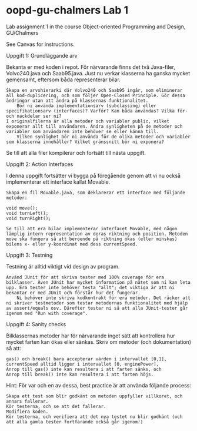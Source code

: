 # oopd-gu-chalmers Lab 1
Lab assignment 1 in the course Object-oriented Programming and Design, GU/Chalmers

See Canvas for instructions.

Uppgift 1: Grundläggande arv

Bekanta er med koden i repot. För närvarande finns det två Java-filer, Volvo240.java och Saab95.java. Just nu verkar klasserna ha ganska mycket gemensamt, eftersom båda representerar bilar.

    Skapa en arvshierarki där Volvo240 och Saab95 ingår, som eliminerar all kod-duplicering, och som följer Open-Closed Principle. Gör dessa ändringar utan att ändra på klassernas funktionalitet.
        Bör ni använda implementationsarv (subclassing) eller specifikationsarv (interfaces)? Varför? Kan båda användas? Vilka för- och nackdelar ser ni?
    I originalfilerna är alla metoder och variabler public, vilket exponerar allt till användaren. Ändra synligheten på de metoder och variabler som användaren inte behöver se eller känna till. 
        Vilken synlighet bör ni använda för de olika metoder och variabler som klasserna innehåller? Vilket gränssnitt bör ni exponera?

Se till att alla filer kompilerar och fortsätt till nästa uppgift.

 
Uppgift 2: Action Interfaces

I denna uppgift fortsätter vi bygga på föregående genom att vi nu också implementerar ett interface kallat Movable.

    Skapa en fil Movable.java, som deklarerar ett interface med följande metoder:

    void move();
    void turnLeft();
    void turnRight();

    Se till att era bilar implementerar interfacet Movable, med någon lämplig intern representation av deras riktning och position. Metoden move ska fungera så att beroende på riktning ökas (eller minskas) bilens x- eller y-koordinat med dess currentSpeed.

 
Uppgift 3: Testning

Testning är alltid viktigt vid design av program.

    Använd JUnit för att skriva tester med 100% coverage för era bilklasser. Även JUnit har mycket information på nätet som ni kan leta upp. Era tester inte behöver testa "allt"; det viktiga är att ni bekantar er med JUnit och förstår hur det fungerar.
        Ni behöver inte skriva kodkontrakt för era metoder. Det räcker att ni skriver testmetoder som testar metodernas funktionalitet med hjälp av assert/equals osv. Därefter testar ni så att alla JUnit-tester går igenom med "Run with coverage".

 
Uppgift 4: Sanity checks

Bilklassernas metoder har för närvarande inget sätt att kontrollera hur mycket farten kan ökas eller sänkas. Skriv om metoder (och dokumentation) så att:

    gas() och break() bara accepterar värden i intervallet [0,1],
    currentSpeed alltid ligger i intervallet [0, enginePower],
    Anrop till gas() inte kan resultera i att farten sänks, och
    Anrop till break() inte kan resultera i att farten höjs.

Hint: För var och en av dessa, best practice är att använda följande process:

    Skapa ett test som blir godkänt om metoden uppfyller villkoret, och annars fallerar.
    Kör testerna, och se att det fallerar.
    Modifiera koden.
    Kör testerna, och verifiera att det nya testet nu blir godkänt (och att alla gamla tester fortfarande också går igenom!)

 